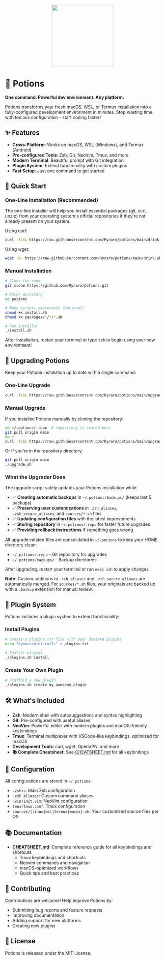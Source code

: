 <p align="center"><img src="https://github.com/user-attachments/assets/8d81012c-41d8-4db9-b801-db40ef52be0b" height="200" /></p>

# 🧪 Potions

**One command. Powerful dev environment. Any platform.**

Potions transforms your fresh macOS, WSL, or Termux installation into a fully-configured development environment in minutes. Stop wasting time with tedious configuration - start coding faster!

## ✨ Features

- **Cross-Platform**: Works on macOS, WSL (Windows), and Termux (Android)
- **Pre-configured Tools**: Zsh, Git, NeoVim, Tmux, and more
- **Modern Terminal**: Beautiful prompt with Git integration
- **Plugin System**: Extend functionality with custom plugins
- **Fast Setup**: Just one command to get started

## 🚀 Quick Start

### One-Line Installation (Recommended)

The one-line installer will help you install essential packages (git, curl, unzip) from your operating system's official repositories if they're not already present on your system.

Using curl:
```bash
curl -fsSL https://raw.githubusercontent.com/Rynaro/potions/main/drink.sh | bash
```

Using wget:
```bash
wget -O- https://raw.githubusercontent.com/Rynaro/potions/main/drink.sh | bash
```

### Manual Installation

```bash
# Clone the repo
git clone https://github.com/Rynaro/potions.git

# Enter directory
cd potions

# Make scripts executable (Optional)
chmod +x install.sh
chmod +x packages/*/*/*.sh

# Run installer
./install.sh
```

After installation, restart your terminal or type `zsh` to begin using your new environment!

## 🔄 Upgrading Potions

Keep your Potions installation up to date with a single command:

### One-Line Upgrade

```bash
curl -fsSL https://raw.githubusercontent.com/Rynaro/potions/main/upgrade.sh | bash
```

### Manual Upgrade

If you installed Potions manually by cloning the repository:

```bash
cd ~/.potions/.repo  # repository is stored here
git pull origin main
cd ~
curl -fsSL https://raw.githubusercontent.com/Rynaro/potions/main/upgrade.sh | bash
```

Or if you're in the repository directory:

```bash
git pull origin main
./upgrade.sh
```

### What the Upgrader Does

The upgrade script safely updates your Potions installation while:
- ✅ **Creating automatic backups** in `~/.potions/backups/` (keeps last 5 backups)
- ✅ **Preserving user customizations** in `.zsh_aliases`, `.zsh_secure_aliases`, and `sources/*.sh` files
- ✅ **Updating configuration files** with the latest improvements
- ✅ **Storing repository** in `~/.potions/.repo` for faster future upgrades
- ✅ **Providing rollback instructions** if something goes wrong

All upgrade-related files are consolidated in `~/.potions` to keep your HOME directory clean:
- `~/.potions/.repo` - Git repository for upgrades
- `~/.potions/backups/` - Backup directories

After upgrading, restart your terminal or run `exec zsh` to apply changes.

**Note**: Custom additions to `.zsh_aliases` and `.zsh_secure_aliases` are automatically merged. For `sources/*.sh` files, your originals are backed up with a `.backup` extension for manual review.

## 🔌 Plugin System

Potions includes a plugin system to extend functionality:

### Install Plugins
```bash
# Create a plugins.txt file with your desired plugins
echo "Rynaro/mini-rails" > plugins.txt

# Install plugins
./plugins.sh install
```

### Create Your Own Plugin
```bash
# Scaffold a new plugin
./plugins.sh create my_awesome_plugin
```

## 🛠️ What's Included

- **Zsh**: Modern shell with autosuggestions and syntax highlighting
- **Git**: Pre-configured with useful aliases
- **NeoVim**: Powerful editor with modern plugins and macOS-friendly keybindings
- **Tmux**: Terminal multiplexer with VSCode-like keybindings, optimized for macOS
- **Development Tools**: curl, wget, OpenVPN, and more
- **📚 Complete Cheatsheet**: See [CHEATSHEET.md](CHEATSHEET.md) for all keybindings

## 📝 Configuration

All configurations are stored in `~/.potions`:
- `.zshrc`: Main Zsh configuration
- `.zsh_aliases`: Custom command aliases
- `nvim/init.vim`: NeoVim configuration
- `tmux/tmux.conf`: Tmux configuration
- `sources/{linux|wsl|termux|macos}.sh`: Your customized source files per OS

## 📚 Documentation

- **[CHEATSHEET.md](CHEATSHEET.md)**: Complete reference guide for all keybindings and shortcuts
  - Tmux keybindings and shortcuts
  - Neovim commands and navigation
  - macOS-optimized workflows
  - Quick tips and best practices

## 🤝 Contributing

Contributions are welcome! Help improve Potions by:
- Submitting bug reports and feature requests
- Improving documentation
- Adding support for new platforms
- Creating new plugins

## 📜 License

Potions is released under the MIT License.
